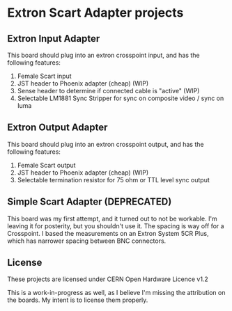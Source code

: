Extron Scart Adapter projects
=============================

Extron Input Adapter
--------------------

This board should plug into an extron crosspoint input, and has the following features:

1) Female Scart input
1) JST header to Phoenix adapter (cheap) (WIP)
1) Sense header to determine if connected cable is "active" (WIP)
1) Selectable LM1881 Sync Stripper for sync on composite video / sync on luma

Extron Output Adapter
--------------------

This board should plug into an extron crosspoint output, and has the following features:

1) Female Scart output
1) JST header to Phoenix adapter (cheap) (WIP)
1) Selectable termination resistor for 75 ohm or TTL level sync output

Simple Scart Adapter (DEPRECATED)
---------------------------------

This board was my first attempt, and it turned out to not be workable. I'm leaving it for posterity, but you shouldn't use it.
The spacing is way off for a Crosspoint. I based the measurements on an Extron System 5CR Plus, which has narrower spacing between BNC connectors.

License
-------

These projects are licensed under CERN Open Hardware Licence v1.2

This is a work-in-progress as well, as I believe I'm missing the attribution on the boards. My intent is to license them properly.
